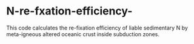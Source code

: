 # N-re-fxation-efficiency-
This code calculates the re-fixation efficiency of liable sedimentary N by meta-igneous altered oceanic crust inside subduction zones.
